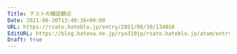 ```yaml
---
Title: テストの確認観点
Date: 2021-06-30T13:40:16+09:00
URL: https://rsato.hateblo.jp/entry/2021/06/30/134016
EditURL: https://blog.hatena.ne.jp/ryo310jp/rsato.hateblo.jp/atom/entry/26006613781594650
Draft: true
---
```


